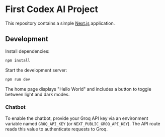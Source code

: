 # First Codex AI Project

This repository contains a simple [Next.js](https://nextjs.org/) application.

## Development

Install dependencies:

```bash
npm install
```

Start the development server:

```bash
npm run dev
```

The home page displays "Hello World" and includes a button to toggle between light and dark modes.

### Chatbot

To enable the chatbot, provide your Groq API key via an environment variable
named `GROQ_API_KEY` (or `NEXT_PUBLIC_GROQ_API_KEY`). The API route reads this
value to authenticate requests to Groq.
